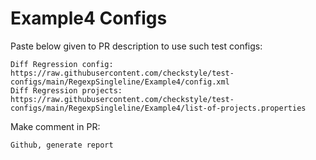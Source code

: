 # Example4 Configs
Paste below given to PR description to use such test configs:
```
Diff Regression config: https://raw.githubusercontent.com/checkstyle/test-configs/main/RegexpSingleline/Example4/config.xml
Diff Regression projects: https://raw.githubusercontent.com/checkstyle/test-configs/main/RegexpSingleline/Example4/list-of-projects.properties
```
Make comment in PR:
```
Github, generate report
```

